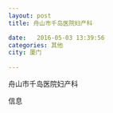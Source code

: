 ```yaml
--- 
layout: post 
title: 舟山市千岛医院妇产科

date:   2016-05-03 13:39:56 
categories: 其他  
city: 厦门
  
--- 
```

   
舟山市千岛医院妇产科

信息

